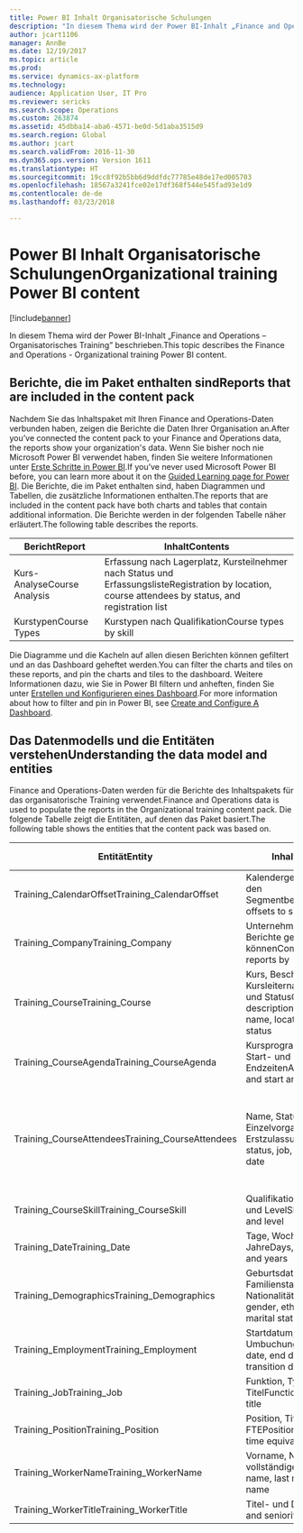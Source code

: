 ```yaml
---
title: Power BI Inhalt Organisatorische Schulungen
description: "In diesem Thema wird der Power BI-Inhalt „Finance and Operations – Organisatorisches Training” beschrieben."
author: jcart1106
manager: AnnBe
ms.date: 12/19/2017
ms.topic: article
ms.prod: 
ms.service: dynamics-ax-platform
ms.technology: 
audience: Application User, IT Pro
ms.reviewer: sericks
ms.search.scope: Operations
ms.custom: 263874
ms.assetid: 45dbba14-aba6-4571-be0d-5d1aba3515d9
ms.search.region: Global
ms.author: jcart
ms.search.validFrom: 2016-11-30
ms.dyn365.ops.version: Version 1611
ms.translationtype: HT
ms.sourcegitcommit: 19cc8f92b5bb6d9ddfdc77785e48de17ed005703
ms.openlocfilehash: 18567a3241fce02e17df368f544e545fad93e1d9
ms.contentlocale: de-de
ms.lasthandoff: 03/23/2018

---
```


# <a name="organizational-training-power-bi-content"></a><span data-ttu-id="a752c-103">Power BI Inhalt Organisatorische Schulungen</span><span class="sxs-lookup"><span data-stu-id="a752c-103">Organizational training Power BI content</span></span>

[!include[banner](../includes/banner.md)]


<span data-ttu-id="a752c-104">In diesem Thema wird der Power BI-Inhalt „Finance and Operations – Organisatorisches Training” beschrieben.</span><span class="sxs-lookup"><span data-stu-id="a752c-104">This topic describes the Finance and Operations - Organizational training Power BI content.</span></span> 

## <a name="reports-that-are-included-in-the-content-pack"></a><span data-ttu-id="a752c-105">Berichte, die im Paket enthalten sind</span><span class="sxs-lookup"><span data-stu-id="a752c-105">Reports that are included in the content pack</span></span>
<span data-ttu-id="a752c-106">Nachdem Sie das Inhaltspaket mit Ihren Finance and Operations-Daten verbunden haben, zeigen die Berichte die Daten Ihrer Organisation an.</span><span class="sxs-lookup"><span data-stu-id="a752c-106">After you’ve connected the content pack to your Finance and Operations data, the reports show your organization's data.</span></span> <span data-ttu-id="a752c-107">Wenn Sie bisher noch nie Microsoft Power BI verwendet haben, finden Sie weitere Informationen unter [Erste Schritte in Power BI](https://powerbi.microsoft.com/en-us/guided-learning/?WT.mc_id=PBIService_GetData).</span><span class="sxs-lookup"><span data-stu-id="a752c-107">If you’ve never used Microsoft Power BI before, you can learn more about it on the [Guided Learning page for Power BI](https://powerbi.microsoft.com/en-us/guided-learning/?WT.mc_id=PBIService_GetData).</span></span> <span data-ttu-id="a752c-108">Die Berichte, die im Paket enthalten sind, haben Diagrammen und Tabellen, die zusätzliche Informationen enthalten.</span><span class="sxs-lookup"><span data-stu-id="a752c-108">The reports that are included in the content pack have both charts and tables that contain additional information.</span></span> <span data-ttu-id="a752c-109">Die Berichte werden in der folgenden Tabelle näher erläutert.</span><span class="sxs-lookup"><span data-stu-id="a752c-109">The following table describes the reports.</span></span>

| <span data-ttu-id="a752c-110">Bericht</span><span class="sxs-lookup"><span data-stu-id="a752c-110">Report</span></span>          | <span data-ttu-id="a752c-111">Inhalt</span><span class="sxs-lookup"><span data-stu-id="a752c-111">Contents</span></span>                                                                    |
|-----------------|-----------------------------------------------------------------------------|
| <span data-ttu-id="a752c-112">Kurs-Analyse</span><span class="sxs-lookup"><span data-stu-id="a752c-112">Course Analysis</span></span> | <span data-ttu-id="a752c-113">Erfassung nach Lagerplatz, Kursteilnehmer nach Status und Erfassungsliste</span><span class="sxs-lookup"><span data-stu-id="a752c-113">Registration by location, course attendees by status, and registration list</span></span> |
| <span data-ttu-id="a752c-114">Kurstypen</span><span class="sxs-lookup"><span data-stu-id="a752c-114">Course Types</span></span>    | <span data-ttu-id="a752c-115">Kurstypen nach Qualifikation</span><span class="sxs-lookup"><span data-stu-id="a752c-115">Course types by skill</span></span>                                                       |

<span data-ttu-id="a752c-116">Die Diagramme und die Kacheln auf allen diesen Berichten können gefiltert und an das Dashboard geheftet werden.</span><span class="sxs-lookup"><span data-stu-id="a752c-116">You can filter the charts and tiles on these reports, and pin the charts and tiles to the dashboard.</span></span> <span data-ttu-id="a752c-117">Weitere Informationen dazu, wie Sie in Power BI filtern und anheften, finden Sie unter [Erstellen und Konfigurieren eines Dashboard](https://powerbi.microsoft.com/en-us/guided-learning/powerbi-learning-4-2-create-configure-dashboards).</span><span class="sxs-lookup"><span data-stu-id="a752c-117">For more information about how to filter and pin in Power BI, see [Create and Configure A Dashboard](https://powerbi.microsoft.com/en-us/guided-learning/powerbi-learning-4-2-create-configure-dashboards).</span></span>

## <a name="understanding-the-data-model-and-entities"></a><span data-ttu-id="a752c-118">Das Datenmodells und die Entitäten verstehen</span><span class="sxs-lookup"><span data-stu-id="a752c-118">Understanding the data model and entities</span></span>
<span data-ttu-id="a752c-119">Finance and Operations-Daten werden für die Berichte des Inhaltspakets für das organisatorische Training verwendet.</span><span class="sxs-lookup"><span data-stu-id="a752c-119">Finance and Operations data is used to populate the reports in the Organizational training content pack.</span></span> <span data-ttu-id="a752c-120">Die folgende Tabelle zeigt die Entitäten, auf denen das Paket basiert.</span><span class="sxs-lookup"><span data-stu-id="a752c-120">The following table shows the entities that the content pack was based on.</span></span>

| <span data-ttu-id="a752c-121">Entität</span><span class="sxs-lookup"><span data-stu-id="a752c-121">Entity</span></span>                    | <span data-ttu-id="a752c-122">Inhalt</span><span class="sxs-lookup"><span data-stu-id="a752c-122">Contents</span></span>                                                         | <span data-ttu-id="a752c-123">Beziehungen mit anderen Entitäten</span><span class="sxs-lookup"><span data-stu-id="a752c-123">Relationships with other entities</span></span>                                                                                                                                                                  |
|---------------------------|------------------------------------------------------------------|----------------------------------------------------------------------------------------------------------------------------------------------------------------------------------------------------|
| <span data-ttu-id="a752c-124">Training\_CalendarOffset</span><span class="sxs-lookup"><span data-stu-id="a752c-124">Training\_CalendarOffset</span></span>  | <span data-ttu-id="a752c-125">Kalendergegenkonten zu den Segmentberichten</span><span class="sxs-lookup"><span data-stu-id="a752c-125">Calendar offsets to slice reports</span></span>                                | <span data-ttu-id="a752c-126">Training\_CourseAgenda Training\_CourseAttendees</span><span class="sxs-lookup"><span data-stu-id="a752c-126">Training\_CourseAgenda Training\_CourseAttendees</span></span>                                                                                                                                                   |
| <span data-ttu-id="a752c-127">Training\_Company</span><span class="sxs-lookup"><span data-stu-id="a752c-127">Training\_Company</span></span>         | <span data-ttu-id="a752c-128">Unternehmen, nach denen Berichte gefiltert werden können</span><span class="sxs-lookup"><span data-stu-id="a752c-128">Companies to filter reports by</span></span>                                   | <span data-ttu-id="a752c-129">Training\_CourseAgenda Training\_CourseAttendees</span><span class="sxs-lookup"><span data-stu-id="a752c-129">Training\_CourseAgenda Training\_CourseAttendees</span></span>                                                                                                                                                   |
| <span data-ttu-id="a752c-130">Training\_Course</span><span class="sxs-lookup"><span data-stu-id="a752c-130">Training\_Course</span></span>          | <span data-ttu-id="a752c-131">Kurs, Beschreibung, Kursleitername, Standort und Status</span><span class="sxs-lookup"><span data-stu-id="a752c-131">Course, description, instructor name, location, room, and status</span></span> | <span data-ttu-id="a752c-132">Training\_CourseAgenda Training\_CourseAttendees Training\_CourseSkill</span><span class="sxs-lookup"><span data-stu-id="a752c-132">Training\_CourseAgenda Training\_CourseAttendees Training\_CourseSkill</span></span>                                                                                                                             |
| <span data-ttu-id="a752c-133">Training\_CourseAgenda</span><span class="sxs-lookup"><span data-stu-id="a752c-133">Training\_CourseAgenda</span></span>    | <span data-ttu-id="a752c-134">Kursprogrammen, Kurs und Start- und Endzeiten</span><span class="sxs-lookup"><span data-stu-id="a752c-134">Agenda, course, and start and end times</span></span>                          | <span data-ttu-id="a752c-135">Training\_Company Training\_CalendarOffset Training\_Date Training\_Course</span><span class="sxs-lookup"><span data-stu-id="a752c-135">Training\_Company Training\_CalendarOffset Training\_Date Training\_Course</span></span>                                                                                                                         |
| <span data-ttu-id="a752c-136">Training\_CourseAttendees</span><span class="sxs-lookup"><span data-stu-id="a752c-136">Training\_CourseAttendees</span></span> | <span data-ttu-id="a752c-137">Name, Status, Einzelvorgang und Erstzulassung</span><span class="sxs-lookup"><span data-stu-id="a752c-137">Name, status, job, and registration date</span></span>                         | <span data-ttu-id="a752c-138">Training\_Company Training\_CalendarOffset Training\_Date Training\_Demographics Training\_Employment Training\_Course Training\_WorkerName Training\_WorkerTitle Training\_Job Training\_Position</span><span class="sxs-lookup"><span data-stu-id="a752c-138">Training\_Company Training\_CalendarOffset Training\_Date Training\_Demographics Training\_Employment Training\_Course Training\_WorkerName Training\_WorkerTitle Training\_Job Training\_Position</span></span> |
| <span data-ttu-id="a752c-139">Training\_CourseSkill</span><span class="sxs-lookup"><span data-stu-id="a752c-139">Training\_CourseSkill</span></span>     | <span data-ttu-id="a752c-140">Qualifikation, Fähigkeitstyp und Level</span><span class="sxs-lookup"><span data-stu-id="a752c-140">Skill, skill type, and level</span></span>                                     | <span data-ttu-id="a752c-141">Training\_Course</span><span class="sxs-lookup"><span data-stu-id="a752c-141">Training\_Course</span></span>                                                                                                                                                                                   |
| <span data-ttu-id="a752c-142">Training\_Date</span><span class="sxs-lookup"><span data-stu-id="a752c-142">Training\_Date</span></span>            | <span data-ttu-id="a752c-143">Tage, Wochen, Monate und Jahre</span><span class="sxs-lookup"><span data-stu-id="a752c-143">Days, weeks, months, and years</span></span>                                   | <span data-ttu-id="a752c-144">Training\_CourseAgenda Training\_CourseAttendees</span><span class="sxs-lookup"><span data-stu-id="a752c-144">Training\_CourseAgenda Training\_CourseAttendees</span></span>                                                                                                                                                   |
| <span data-ttu-id="a752c-145">Training\_Demographics</span><span class="sxs-lookup"><span data-stu-id="a752c-145">Training\_Demographics</span></span>    | <span data-ttu-id="a752c-146">Geburtsdatum, Geschlecht, Familienstand und Nationalität</span><span class="sxs-lookup"><span data-stu-id="a752c-146">Date of birth, gender, ethnic origin, and marital status</span></span>         | <span data-ttu-id="a752c-147">Training\_CourseAgenda Training\_CourseAttendees</span><span class="sxs-lookup"><span data-stu-id="a752c-147">Training\_CourseAgenda Training\_CourseAttendees</span></span>                                                                                                                                                   |
| <span data-ttu-id="a752c-148">Training\_Employment</span><span class="sxs-lookup"><span data-stu-id="a752c-148">Training\_Employment</span></span>      | <span data-ttu-id="a752c-149">Startdatum, Enddatum und Umbuchungsdatum</span><span class="sxs-lookup"><span data-stu-id="a752c-149">Start date, end date, and transition date</span></span>                        | <span data-ttu-id="a752c-150">Training\_CourseAgenda Training\_CourseAttendees</span><span class="sxs-lookup"><span data-stu-id="a752c-150">Training\_CourseAgenda Training\_CourseAttendees</span></span>                                                                                                                                                   |
| <span data-ttu-id="a752c-151">Training\_Job</span><span class="sxs-lookup"><span data-stu-id="a752c-151">Training\_Job</span></span>             | <span data-ttu-id="a752c-152">Funktion, Typ und Titel</span><span class="sxs-lookup"><span data-stu-id="a752c-152">Function, type, and title</span></span>                                        | <span data-ttu-id="a752c-153">Training\_CourseAgenda Training\_CourseAttendees</span><span class="sxs-lookup"><span data-stu-id="a752c-153">Training\_CourseAgenda Training\_CourseAttendees</span></span>                                                                                                                                                   |
| <span data-ttu-id="a752c-154">Training\_Position</span><span class="sxs-lookup"><span data-stu-id="a752c-154">Training\_Position</span></span>        | <span data-ttu-id="a752c-155">Position, Titel und FTE</span><span class="sxs-lookup"><span data-stu-id="a752c-155">Position, title, and full-time equivalent (FTE)</span></span>                  | <span data-ttu-id="a752c-156">Training\_CourseAgenda Training\_CourseAttendees</span><span class="sxs-lookup"><span data-stu-id="a752c-156">Training\_CourseAgenda Training\_CourseAttendees</span></span>                                                                                                                                                   |
| <span data-ttu-id="a752c-157">Training\_WorkerName</span><span class="sxs-lookup"><span data-stu-id="a752c-157">Training\_WorkerName</span></span>      | <span data-ttu-id="a752c-158">Vorname, Nachname, vollständiger Name</span><span class="sxs-lookup"><span data-stu-id="a752c-158">First name, last name, and full name</span></span>                             | <span data-ttu-id="a752c-159">Training\_CourseAttendees</span><span class="sxs-lookup"><span data-stu-id="a752c-159">Training\_CourseAttendees</span></span>                                                                                                                                                                          |
| <span data-ttu-id="a752c-160">Training\_WorkerTitle</span><span class="sxs-lookup"><span data-stu-id="a752c-160">Training\_WorkerTitle</span></span>     | <span data-ttu-id="a752c-161">Titel- und Dienstalter</span><span class="sxs-lookup"><span data-stu-id="a752c-161">Title and seniority date</span></span>                                         | <span data-ttu-id="a752c-162">Training\_CourseAttendees</span><span class="sxs-lookup"><span data-stu-id="a752c-162">Training\_CourseAttendees</span></span>                                                                                                                                                                          |





